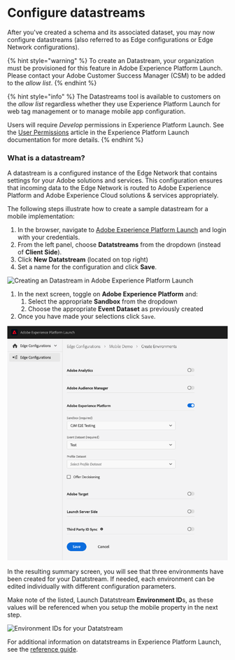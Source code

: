 # Configure datastreams

After you've created a schema and its associated dataset, you may now configure datastreams \(also referred to as Edge configurations or Edge Network configurations\).

{% hint style="warning" %}
To create an Datastream, your organization must be provisioned for this feature in Adobe Experience Platform Launch. Please contact your Adobe Customer Success Manager \(CSM\) to be added to the _allow list_.
{% endhint %}

{% hint style="info" %}
The Datastreams tool is available to customers on the _allow list_ regardless whether they use Experience Platform Launch for web tag management or to manage mobile app configuration.

Users will require _Develop_ permissions in Experience Platform Launch. See the [User Permissions](https://docs.adobe.com/content/help/en/launch/using/reference/admin/user-permissions.html) article in the Experience Platform Launch documentation for more details.
{% endhint %}

### What is a datastream?

A datastream is a configured instance of the Edge Network that contains settings for your Adobe solutions and services. This configuration ensures that incoming data to the Edge Network is routed to Adobe Experience Platform and Adobe Experience Cloud solutions & services appropriately.

The following steps illustrate how to create a sample datastream for a mobile implementation:

1. In the browser, navigate to [Adobe Experience Platform Launch](https://experience.adobe.com/launch) and login with your credentials.
2. From the left panel, choose **Datatstreams** from the dropdown \(instead of **Client Side**\).
3. Click **New Datatstream** \(located on top right\)
4. Set a name for the configuration and click **Save**.

![Creating an Datastream in Adobe Experience Platform Launch](../.gitbook/assets/screen-shot-2021-02-02-at-12.42.57-pm%20%281%29.png)

1. In the next screen, toggle on **Adobe Experience Platform** and:
   1. Select the appropriate **Sandbox** from the dropdown
   2. Choose the appropriate **Event Dataset** as previously created
2. Once you have made your selections click `Save`.

![Configuring your Datatstream in Adobe Experience Platform Launch](../.gitbook/assets/aep-edge-config.png)

In the resulting summary screen, you will see that three environments have been created for your Datatstream. If needed, each environment can be edited individually with different configuration parameters.

Make note of the listed, Launch Datatstream **Environment ID**s, as these values will be referenced when you setup the mobile property in the next step.

![Environment IDs for your Datatstream](../.gitbook/assets/screen-shot-2021-02-02-at-12.45.55-pm.png)

For additional information on datatstreams in Experience Platform Launch, see the [reference guide](https://experienceleague.adobe.com/docs/experience-platform/edge/fundamentals/edge-configuration.html).

